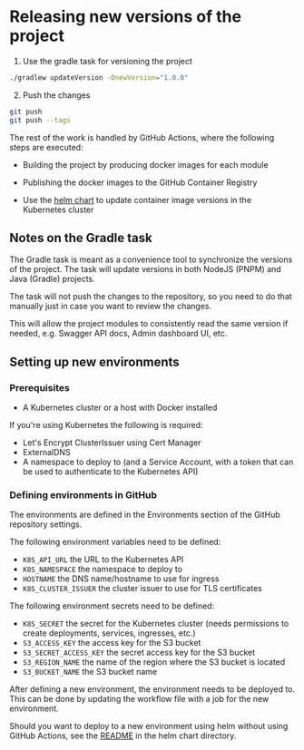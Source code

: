 # Releasing new versions of the project

1. Use the gradle task for versioning the project

```bash
./gradlew updateVersion -DnewVersion="1.0.0"
```

2. Push the changes

```bash
git push
git push --tags
```

The rest of the work is handled by GitHub Actions, where the following steps are executed:

- Building the project by producing docker images for each module

- Publishing the docker images to the GitHub Container Registry

- Use the [helm chart](../helm) to update container image versions in the Kubernetes cluster

## Notes on the Gradle task

The Gradle task is meant as a convenience tool to synchronize the versions of the project.
The task will update versions in both NodeJS (PNPM) and Java (Gradle) projects.

The task will not push the changes to the repository, so you need to do that manually just in case you want to review the changes.

This will allow the project modules to consistently read the same version if needed, e.g. Swagger API docs, Admin dashboard UI, etc.

## Setting up new environments

### Prerequisites

- A Kubernetes cluster or a host with Docker installed

If you're using Kubernetes the following is required:

- Let's Encrypt ClusterIssuer using Cert Manager
- ExternalDNS
- A namespace to deploy to (and a Service Account, with a token that can be used to authenticate to the Kubernetes API)

### Defining environments in GitHub

The environments are defined in the Environments section of the GitHub repository settings.

The following environment variables need to be defined:

- `K8S_API_URL` the URL to the Kubernetes API
- `K8S_NAMESPACE` the namespace to deploy to
- `HOSTNAME` the DNS name/hostname to use for ingress
- `K8S_CLUSTER_ISSUER` the cluster issuer to use for TLS certificates

The following environment secrets need to be defined:

- `K8S_SECRET` the secret for the Kubernetes cluster (needs permissions to create deployments, services, ingresses, etc.)
- `S3_ACCESS_KEY` the access key for the S3 bucket
- `S3_SECRET_ACCESS_KEY` the secret access key for the S3 bucket
- `S3_REGION_NAME` the name of the region where the S3 bucket is located
- `S3_BUCKET_NAME` the S3 bucket name

After defining a new environment, the environment needs to be deployed to.
This can be done by updating the workflow file with a job for the new environment.

Should you want to deploy to a new environment using helm without using GitHub Actions, see the [README](../helm/README.md) in the helm chart directory.
